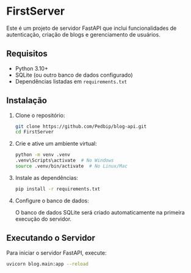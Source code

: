 # FirstServer

Este é um projeto de servidor FastAPI que inclui funcionalidades de autenticação, criação de blogs e gerenciamento de usuários.

## Requisitos

- Python 3.10+
- SQLite (ou outro banco de dados configurado)
- Dependências listadas em `requirements.txt`

## Instalação

1. Clone o repositório:

    ```sh
    git clone https://github.com/Pedbip/blog-api.git
    cd FirstServer
    ```

2. Crie e ative um ambiente virtual:

    ```sh
    python -m venv .venv
    .venv\Scripts\activate  # No Windows
    source .venv/bin/activate  # No Linux/Mac
    ```

3. Instale as dependências:

    ```sh
    pip install -r requirements.txt
    ```

4. Configure o banco de dados:

    O banco de dados SQLite será criado automaticamente na primeira execução do servidor.

## Executando o Servidor

Para iniciar o servidor FastAPI, execute:

```sh
uvicorn blog.main:app --reload